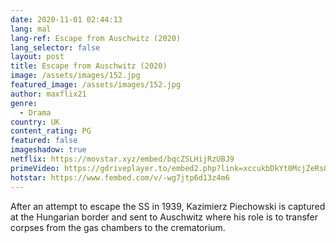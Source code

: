 ```yaml
---
date: 2020-11-01 02:44:13
lang: mal
lang-ref: Escape from Auschwitz (2020)
lang_selector: false
layout: post
title: Escape from Auschwitz (2020)
image: /assets/images/152.jpg
featured_image: /assets/images/152.jpg
author: maxflix21
genre:
  - Drama
country: UK
content_rating: PG
featured: false
imageshadow: true
netflix: https://movstar.xyz/embed/bqcZSLHijRzUBJ9
primeVideo: https://gdriveplayer.to/embed2.php?link=xccukbDkYt0McjZeRsQD1Q9gGne3Ka%252FUFsf7dHoAN5%252BYtDvSz7jTcj31kLvchK2KOhmlw%252Bt41xjlySzohOEgI%252F9TDoOSEPIopzRx4DgsBC%252BudALPVpdX1R%252FAafAjxOl%252F387aN4hogqbUItBP23%252F7C86lPVhX%252BNvWT64Er6tZ4QT0%252BdG7e1dDTJYWSeob1w3KU%253D
hotstar: https://www.fembed.com/v/-wg7jtp6d13z4m6
---
```

After an attempt to escape the SS in 1939, Kazimierz Piechowski is captured at the Hungarian border and sent to Auschwitz where his role is to transfer corpses from the gas chambers to the crematorium.